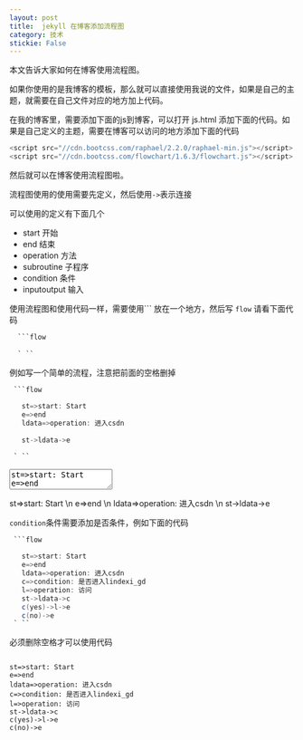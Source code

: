 ```yaml
---
layout: post
title:  jekyll 在博客添加流程图 
category: 技术 
stickie: False
---
```


本文告诉大家如何在博客使用流程图。

<!--more-->
<!-- csdn -->

如果你使用的是我博客的模板，那么就可以直接使用我说的文件，如果是自己的主题，就需要在自己文件对应的地方加上代码。

在我的博客里，需要添加下面的js到博客，可以打开 js.html 添加下面的代码。如果是自己定义的主题，需要在博客可以访问的地方添加下面的代码

```csharp
<script src="//cdn.bootcss.com/raphael/2.2.0/raphael-min.js"></script>
<script src="//cdn.bootcss.com/flowchart/1.6.3/flowchart.js"></script>
```

然后就可以在博客使用流程图啦。

流程图使用的使用需要先定义，然后使用`->`表示连接

可以使用的定义有下面几个

 - start		开始
 - end			结束
 - operation	方法
 - subroutine	子程序
 - condition	条件 
 - inputoutput	输入

使用流程图和使用代码一样，需要使用\`\`\` 放在一个地方，然后写 `flow` 请看下面代码

```csharp
  ```flow
 
  ` ``
``` 

例如写一个简单的流程，注意把前面的空格删掉

```csharp
 ```flow
 
   st=>start: Start
   e=>end
   ldata=>operation: 进入csdn
   
   st->ldata->e

 ` ``
```

<div class="flow">
<textarea class="flowcode">
st=>start: Start 
e=>end           
ldata=>operation: 进入csdn 

st->ldata->e 
</textarea>
</div>

 st=>start: Start \n e=>end \n ldata=>operation: 进入csdn \n st->ldata->e 




`condition`条件需要添加是否条件，例如下面的代码


```csharp
 ```flow
 
   st=>start: Start
   e=>end
   ldata=>operation: 进入csdn
   c=>condition: 是否进入lindexi_gd
   l=>operation: 访问
   st->ldata->c
   c(yes)->l->e
   c(no)->e
 ` ``
```

必须删除空格才可以使用代码

```flow
 
st=>start: Start
e=>end
ldata=>operation: 进入csdn
c=>condition: 是否进入lindexi_gd
l=>operation: 访问
st->ldata->c
c(yes)->l->e
c(no)->e
```

 
